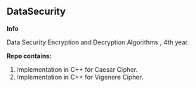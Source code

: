 ## DataSecurity
**Info**

Data Security Encryption and Decryption Algorithms , 4th year.

**Repo contains:** 

1. Implementation in C++ for Caesar Cipher.
2. Implementation in C++ for Vigenere Cipher.

